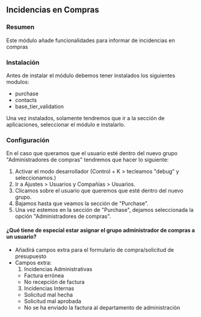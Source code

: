 ## Incidencias en Compras 

### Resumen
Este módulo añade funcionalidades para informar de incidencias en compras

### Instalación
Antes de instalar el módulo debemos tener instalados los siguientes modulos:
  - purchase
  - contacts
  - base_tier_validation

Una vez instalados, solamente tendremos que ir a la sección de aplicaciones, seleccionar el módulo e instalarlo.

### Configuración
En el caso que queramos que el usuario esté dentro del nuevo grupo "Administradores de compras" tendremos que hacer lo siguiente:
  1. Activar el modo desarrollador (Control + K > tecleamos "debug" y seleccionamos.)
  2. Ir a Ajustes > Usuarios y Compañías > Usuarios.
  3. Clicamos sobre el usuario que queremos que esté dentro del nuevo grupo.
  4. Bajamos hasta que veamos la sección de "Purchase".
  5. Una vez estemos en la sección de "Purchase", dejamos seleccionada la opción "Administradores de compras".

#### ¿Qué tiene de especial estar asignar el grupo administrador de compras a un usuario?
  - Añadirá campos extra para el formulario de compra/solicitud de presupuesto
  - Campos extra:
    1.  Incidencias Administrativas
       - Factura errónea
       - No recepción de factura
    3.  Incidencias Internas
       - Solicitud mal hecha
       - Solicitud mal aprobada
       - No se ha enviado la factura al departamento de administración
